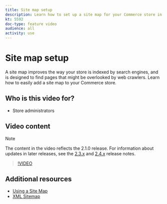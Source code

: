 ```yaml
---
title: Site map setup
description: Learn how to set up a site map for your Commerce store in the Admin.
kt: 5592
doc-type: feature video
audience: all
activity: use
---
```


# Site map setup

A site map improves the way your store is indexed by search engines, and is designed to find pages that might be overlooked by web crawlers. Learn how to easily add a site map to your Commerce store.

## Who is this video for?

- Store administrators

## Video content

>[!NOTE]
>
>The content in the video reflects the 2.1.0 release. For information about updates in later releases, see the [2.3.x](https://devdocs.magento.com/guides/v2.3/release-notes/bk-release-notes.html) and [2.4.x](https://devdocs.magento.com/guides/v2.4/release-notes/bk-release-notes.html) release notes.

>[!VIDEO](https://video.tv.adobe.com/v/35748?quality=12&learn=on)

## Additional resources

- [Using a Site Map](https://docs.magento.com/user-guide/marketing/sitemap-xml.html)
- [XML Sitemap](https://docs.magento.com/user-guide/configuration/catalog/xml-sitemap.html)
